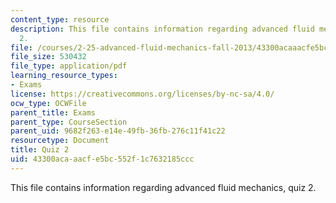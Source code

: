 ```yaml
---
content_type: resource
description: This file contains information regarding advanced fluid mechanics, quiz
  2.
file: /courses/2-25-advanced-fluid-mechanics-fall-2013/43300acaaacfe5bc552f1c7632185ccc_MIT2_25F13_Quiz2.pdf
file_size: 530432
file_type: application/pdf
learning_resource_types:
- Exams
license: https://creativecommons.org/licenses/by-nc-sa/4.0/
ocw_type: OCWFile
parent_title: Exams
parent_type: CourseSection
parent_uid: 9682f263-e14e-49fb-36fb-276c11f41c22
resourcetype: Document
title: Quiz 2
uid: 43300aca-aacf-e5bc-552f-1c7632185ccc
---
```

This file contains information regarding advanced fluid mechanics, quiz 2.